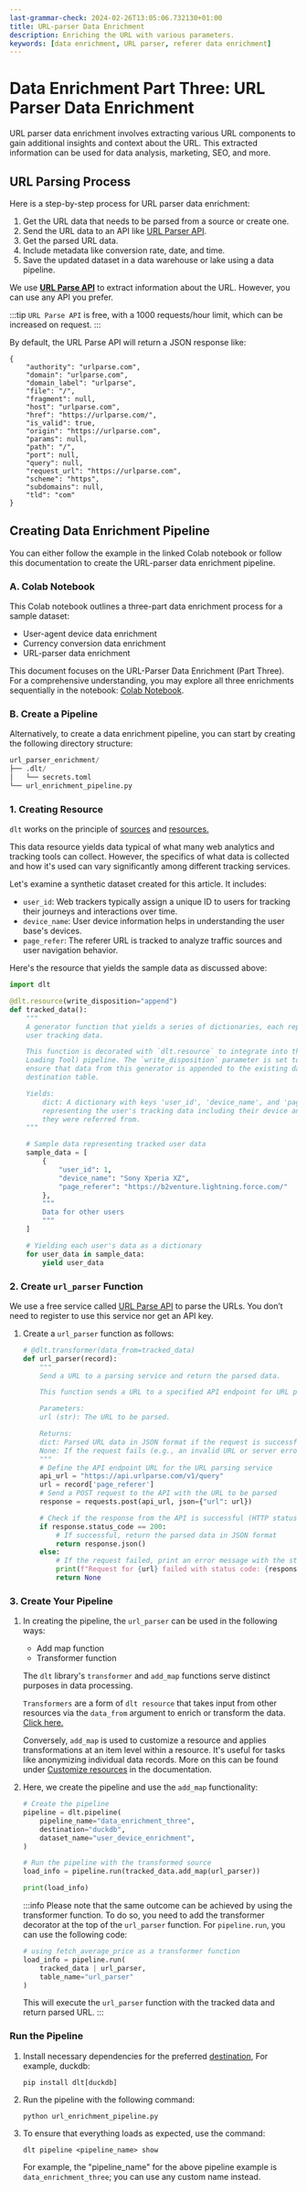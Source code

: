 ```yaml
---
last-grammar-check: 2024-02-26T13:05:06.732130+01:00
title: URL-parser Data Enrichment
description: Enriching the URL with various parameters.
keywords: [data enrichment, URL parser, referer data enrichment]
---
```


# Data Enrichment Part Three: URL Parser Data Enrichment

URL parser data enrichment involves extracting various URL components to gain additional insights and context about the URL. This extracted information can be used for data analysis, marketing, SEO, and more.

## URL Parsing Process

Here is a step-by-step process for URL parser data enrichment:

1. Get the URL data that needs to be parsed from a source or create one.
2. Send the URL data to an API like [URL Parser API](https://urlparse.com/).
3. Get the parsed URL data.
4. Include metadata like conversion rate, date, and time.
5. Save the updated dataset in a data warehouse or lake using a data pipeline.

We use **[URL Parse API](https://urlparse.com/)** to extract information about the URL. However, you can use any API you prefer.

:::tip
`URL Parse API` is free, with a 1000 requests/hour limit, which can be increased on request.
:::

By default, the URL Parse API will return a JSON response like:

```text
{
    "authority": "urlparse.com",
    "domain": "urlparse.com",
    "domain_label": "urlparse",
    "file": "/",
    "fragment": null,
    "host": "urlparse.com",
    "href": "https://urlparse.com/",
    "is_valid": true,
    "origin": "https://urlparse.com",
    "params": null,
    "path": "/",
    "port": null,
    "query": null,
    "request_url": "https://urlparse.com",
    "scheme": "https",
    "subdomains": null,
    "tld": "com"
}
```

## Creating Data Enrichment Pipeline

You can either follow the example in the linked Colab notebook or follow this documentation to create the URL-parser data enrichment pipeline.

### A. Colab Notebook

This Colab notebook outlines a three-part data enrichment process for a sample dataset:

- User-agent device data enrichment
- Currency conversion data enrichment
- URL-parser data enrichment

This document focuses on the URL-Parser Data Enrichment (Part Three). For a comprehensive understanding, you may explore all three enrichments sequentially in the notebook: [Colab Notebook](https://colab.research.google.com/drive/1ZKEkf1LRSld7CWQFS36fUXjhJKPAon7P?usp=sharing).

### B. Create a Pipeline

Alternatively, to create a data enrichment pipeline, you can start by creating the following directory structure:

```python
url_parser_enrichment/
├── .dlt/
│   └── secrets.toml
└── url_enrichment_pipeline.py
```

### 1. Creating Resource

`dlt` works on the principle of [sources](../../general-usage/source.md) and [resources.](../../general-usage/resource.md)

This data resource yields data typical of what many web analytics and tracking tools can collect. However, the specifics of what data is collected and how it's used can vary significantly among different tracking services.

Let's examine a synthetic dataset created for this article. It includes:

- `user_id`: Web trackers typically assign a unique ID to users for tracking their journeys and interactions over time.
- `device_name`: User device information helps in understanding the user base's devices.
- `page_refer`: The referer URL is tracked to analyze traffic sources and user navigation behavior.

Here's the resource that yields the sample data as discussed above:

```python
import dlt

@dlt.resource(write_disposition="append")
def tracked_data():
    """
    A generator function that yields a series of dictionaries, each representing
    user tracking data.

    This function is decorated with `dlt.resource` to integrate into the DLT (Data
    Loading Tool) pipeline. The `write_disposition` parameter is set to "append" to
    ensure that data from this generator is appended to the existing data in the
    destination table.

    Yields:
        dict: A dictionary with keys 'user_id', 'device_name', and 'page_referer',
        representing the user's tracking data including their device and the page
        they were referred from.
    """

    # Sample data representing tracked user data
    sample_data = [
        {
            "user_id": 1,
            "device_name": "Sony Xperia XZ",
            "page_referer": "https://b2venture.lightning.force.com/"
        },
        """
        Data for other users
        """
    ]

    # Yielding each user's data as a dictionary
    for user_data in sample_data:
        yield user_data
```

### 2. Create `url_parser` Function

We use a free service called [URL Parse API](https://urlparse.com/) to parse the URLs. You don’t need to register to use this service nor get an API key.

1. Create a `url_parser` function as follows:
   ```python
   # @dlt.transformer(data_from=tracked_data)
   def url_parser(record):
       """
       Send a URL to a parsing service and return the parsed data.

       This function sends a URL to a specified API endpoint for URL parsing.

       Parameters:
       url (str): The URL to be parsed.

       Returns:
       dict: Parsed URL data in JSON format if the request is successful.
       None: If the request fails (e.g., an invalid URL or server error).
       """
       # Define the API endpoint URL for the URL parsing service
       api_url = "https://api.urlparse.com/v1/query"
       url = record['page_referer']
       # Send a POST request to the API with the URL to be parsed
       response = requests.post(api_url, json={"url": url})

       # Check if the response from the API is successful (HTTP status code 200)
       if response.status_code == 200:
           # If successful, return the parsed data in JSON format
           return response.json()
       else:
           # If the request failed, print an error message with the status code and return None
           print(f"Request for {url} failed with status code: {response.status_code}")
           return None
   ```

### 3. Create Your Pipeline

1. In creating the pipeline, the `url_parser` can be used in the following ways:

   - Add map function
   - Transformer function

   The `dlt` library's `transformer` and `add_map` functions serve distinct purposes in data processing.

   `Transformers` are a form of `dlt resource` that takes input from other resources via the `data_from` argument to enrich or transform the data. [Click here.](../../general-usage/resource.md#process-resources-with-dlttransformer)

   Conversely, `add_map` is used to customize a resource and applies transformations at an item level within a resource. It's useful for tasks like anonymizing individual data records. More on this can be found under [Customize resources](../../general-usage/resource.md#customize-resources) in the documentation.

1. Here, we create the pipeline and use the `add_map` functionality:

   ```python
   # Create the pipeline
   pipeline = dlt.pipeline(
       pipeline_name="data_enrichment_three",
       destination="duckdb",
       dataset_name="user_device_enrichment",
   )

   # Run the pipeline with the transformed source
   load_info = pipeline.run(tracked_data.add_map(url_parser))

   print(load_info)
   ```

   :::info
   Please note that the same outcome can be achieved by using the transformer function. To do so, you need to add the transformer decorator at the top of the `url_parser` function. For `pipeline.run`, you can use the following code:

   ```python
   # using fetch_average_price as a transformer function
   load_info = pipeline.run(
       tracked_data | url_parser,
       table_name="url_parser"
   )
   ```

   This will execute the `url_parser` function with the tracked data and return parsed URL.
   :::

### Run the Pipeline

1. Install necessary dependencies for the preferred [destination](https://dlthub.com/docs/dlt-ecosystem/destinations/), For example, duckdb:

   ```
   pip install dlt[duckdb]
   ```

2. Run the pipeline with the following command:

   ```
   python url_enrichment_pipeline.py
   ```

3. To ensure that everything loads as expected, use the command:

   ```
   dlt pipeline <pipeline_name> show
   ```

   For example, the "pipeline_name" for the above pipeline example is `data_enrichment_three`; you can use any custom name instead.